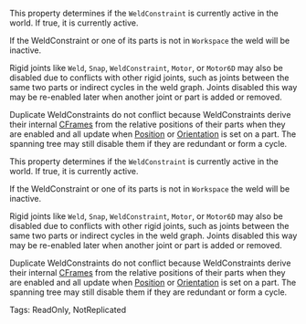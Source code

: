 This property determines if the `WeldConstraint` is currently active in the world. If true, it is currently active.

If the WeldConstraint or one of its parts is not in `Workspace` the weld will be inactive.

Rigid joints like `Weld`, `Snap`, `WeldConstraint`, `Motor`, or `Motor6D` may also be disabled due to conflicts with other rigid joints, such as joints between the same two parts or indirect cycles in the weld graph. Joints disabled this way may be re-enabled later when another joint or part is added or removed.

Duplicate WeldConstraints do not conflict because WeldConstraints derive their internal [CFrames](https://developer.roblox.com/search#stq=CFrame) from the relative positions of their parts when they are enabled and all update when [Position](https://developer.roblox.com/api-reference/property/BasePart/Position) or [Orientation](https://developer.roblox.com/api-reference/property/BasePart/Orientation) is set on a part. The spanning tree may still disable them if they are redundant or form a cycle.
	
This property determines if the `WeldConstraint` is currently active in the world. If true, it is currently active.

If the WeldConstraint or one of its parts is not in `Workspace` the weld will be inactive.

Rigid joints like `Weld`, `Snap`, `WeldConstraint`, `Motor`, or `Motor6D` may also be disabled due to conflicts with other rigid joints, such as joints between the same two parts or indirect cycles in the weld graph. Joints disabled this way may be re-enabled later when another joint or part is added or removed.

Duplicate WeldConstraints do not conflict because WeldConstraints derive their internal [CFrames](https://developer.roblox.com/search#stq=CFrame) from the relative positions of their parts when they are enabled and all update when [Position](https://developer.roblox.com/api-reference/property/BasePart/Position) or [Orientation](https://developer.roblox.com/api-reference/property/BasePart/Orientation) is set on a part. The spanning tree may still disable them if they are redundant or form a cycle.

Tags: ReadOnly, NotReplicated